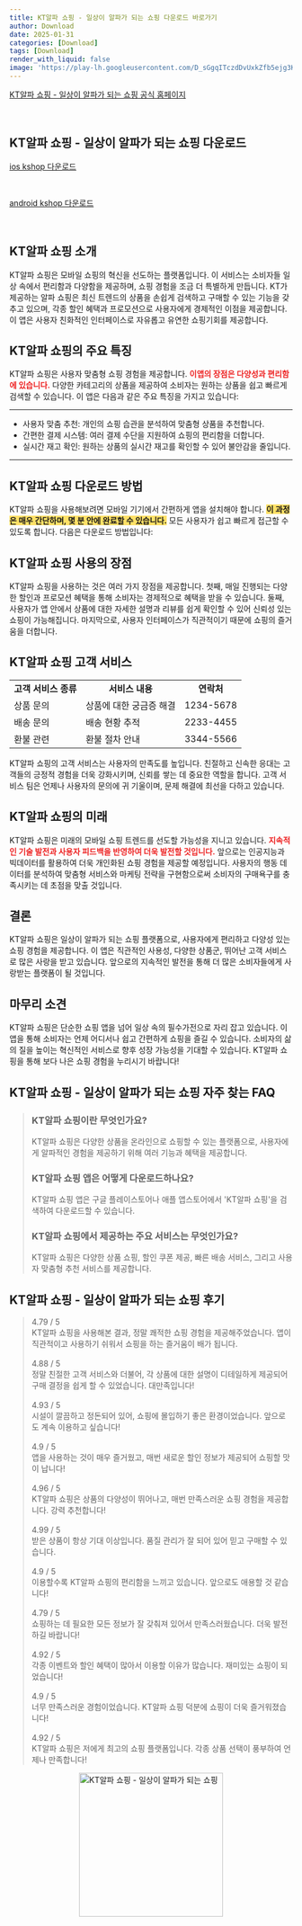 ```yaml
---
title: KT알파 쇼핑 - 일상이 알파가 되는 쇼핑 다운로드 바로가기
author: Download
date: 2025-01-31
categories: [Download]
tags: [Download]
render_with_liquid: false
image: 'https://play-lh.googleusercontent.com/D_sGgqITczdDvUxkZfb5ejg3KBh6BkY0_8biX620oRxvhD-C7malJBmch4qE7jLEGW0=s256-rw'
---
```

<p><a class='click-button' title='KT알파 쇼핑 - 일상이 알파가 되는 쇼핑' href='https://www.kshop.co.kr/?srsltid=AfmBOorOCxpM-8dzv8L0Gpkr9tusyTSa9LN_d_7VkiQEVQ0exTA4gUd9' rel='nofollow'>KT알파 쇼핑 - 일상이 알파가 되는 쇼핑 공식 홈페이지</a></p><br>
<h2 id='KT알파 쇼핑 - 일상이 알파가 되는 쇼핑_다운로드'>KT알파 쇼핑 - 일상이 알파가 되는 쇼핑 다운로드</h2>
<p><a class="click-button ios" title="kshop 다운로드" href="https://apps.apple.com/kr/app/kt%EC%95%8C%ED%8C%8C-%EC%87%BC%ED%95%91-%EC%9D%BC%EC%83%81%EC%9D%B4-%EC%95%8C%ED%8C%8C%EA%B0%80-%EB%90%98%EB%8A%94-%EC%87%BC%ED%95%91/id1034727287" rel="nofollow">ios kshop 다운로드</a></p><br>
<p><a class="click-button android" title="kshop 다운로드" href="https://play.google.comhttps://play.google.com/store/apps/details?id=com.kth.kshop" rel="nofollow">android kshop 다운로드</a></p><br>


<h2 id='kt_alpha_shopping_intro'>KT알파 쇼핑 소개</h2>

<p>KT알파 쇼핑은 모바일 쇼핑의 혁신을 선도하는 플랫폼입니다. 이 서비스는 소비자들 일상 속에서 편리함과 다양함을 제공하며, 쇼핑 경험을 조금 더 특별하게 만듭니다. KT가 제공하는 알파 쇼핑은 최신 트렌드의 상품을 손쉽게 검색하고 구매할 수 있는 기능을 갖추고 있으며, 각종 할인 혜택과 프로모션으로 사용자에게 경제적인 이점을 제공합니다. 이 앱은 사용자 친화적인 인터페이스로 자유롭고 유연한 쇼핑기회를 제공합니다.</p>

<h2 id='features_of_kt_alpha_shopping'>KT알파 쇼핑의 주요 특징</h2>

<p>KT알파 쇼핑은 사용자 맞춤형 쇼핑 경험을 제공합니다. <b><span style="color: #ee2323;">이앱의 장점은 다양성과 편리함에 있습니다.</span></b> 다양한 카테고리의 상품을 제공하여 소비자는 원하는 상품을 쉽고 빠르게 검색할 수 있습니다. 이 앱은 다음과 같은 주요 특징을 가지고 있습니다:</p>

<hr />

<ul>
    <li>사용자 맞춤 추천: 개인의 쇼핑 습관을 분석하여 맞춤형 상품을 추천합니다.</li>
    <li>간편한 결제 시스템: 여러 결제 수단을 지원하여 쇼핑의 편리함을 더합니다.</li>
    <li>실시간 재고 확인: 원하는 상품의 실시간 재고를 확인할 수 있어 불안감을 줄입니다.</li>
</ul>

<hr />

<h2 id='kt_alpha_shopping_app_download'>KT알파 쇼핑 다운로드 방법</h2>

<p>KT알파 쇼핑을 사용해보려면 모바일 기기에서 간편하게 앱을 설치해야 합니다. <b><span style="background-color: #ffe066;">이 과정은 매우 간단하며, 몇 분 안에 완료할 수 있습니다.</span></b> 모든 사용자가 쉽고 빠르게 접근할 수 있도록 합니다. 다음은 다운로드 방법입니다:</p>

<h2 id='benefits_of_using_kt_alpha_shopping'>KT알파 쇼핑 사용의 장점</h2>

<p>KT알파 쇼핑을 사용하는 것은 여러 가지 장점을 제공합니다. 첫째, 매일 진행되는 다양한 할인과 프로모션 혜택을 통해 소비자는 경제적으로 혜택을 받을 수 있습니다. 둘째, 사용자가 앱 안에서 상품에 대한 자세한 설명과 리뷰를 쉽게 확인할 수 있어 신뢰성 있는 쇼핑이 가능해집니다. 마지막으로, 사용자 인터페이스가 직관적이기 때문에 쇼핑의 즐거움을 더합니다.</p>

<h2 id='kt_alpha_shopping_customer_service'>KT알파 쇼핑 고객 서비스</h2>

<table>
    <tr>
        <td style="text-align: center; height: 17px;"><b>고객 서비스 종류</b></td>
        <td style="text-align: center; height: 17px;"><b>서비스 내용</b></td>
        <td style="text-align: center; height: 17px;"><b>연락처</b></td>
    </tr>
    <tr>
        <td>상품 문의</td>
        <td>상품에 대한 궁금증 해결</td>
        <td>1234-5678</td>
    </tr>
    <tr>
        <td>배송 문의</td>
        <td>배송 현황 추적</td>
        <td>2233-4455</td>
    </tr>
    <tr>
        <td>환불 관련</td>
        <td>환불 절차 안내</td>
        <td>3344-5566</td>
    </tr>
</table>

<p>KT알파 쇼핑의 고객 서비스는 사용자의 만족도를 높입니다. 친절하고 신속한 응대는 고객들의 긍정적 경험을 더욱 강화시키며, 신뢰를 쌓는 데 중요한 역할을 합니다. 고객 서비스 팀은 언제나 사용자의 문의에 귀 기울이며, 문제 해결에 최선을 다하고 있습니다.</p>

<h2 id='future_of_kt_alpha_shopping'>KT알파 쇼핑의 미래</h2>

<p>KT알파 쇼핑은 미래의 모바일 쇼핑 트렌드를 선도할 가능성을 지니고 있습니다. <b><span style="color: #ee2323;">지속적인 기술 발전과 사용자 피드백을 반영하여 더욱 발전할 것입니다.</span></b> 앞으로는 인공지능과 빅데이터를 활용하여 더욱 개인화된 쇼핑 경험을 제공할 예정입니다. 사용자의 행동 데이터를 분석하여 맞춤형 서비스와 마케팅 전략을 구현함으로써 소비자의 구매욕구를 충족시키는 데 초점을 맞출 것입니다.</p>

<h2 id='conclusion'>결론</h2>

<p>KT알파 쇼핑은 일상이 알파가 되는 쇼핑 플랫폼으로, 사용자에게 편리하고 다양성 있는 쇼핑 경험을 제공합니다. 이 앱은 직관적인 사용성, 다양한 상품군, 뛰어난 고객 서비스로 많은 사랑을 받고 있습니다. 앞으로의 지속적인 발전을 통해 더 많은 소비자들에게 사랑받는 플랫폼이 될 것입니다.</p>

<h2 id='final_thoughts'>마무리 소견</h2>

<p>KT알파 쇼핑은 단순한 쇼핑 앱을 넘어 일상 속의 필수가전으로 자리 잡고 있습니다. 이 앱을 통해 소비자는 언제 어디서나 쉽고 간편하게 쇼핑을 즐길 수 있습니다. 소비자의 삶의 질을 높이는 혁신적인 서비스로 향후 성장 가능성을 기대할 수 있습니다. KT알파 쇼핑을 통해 보다 나은 쇼핑 경험을 누리시기 바랍니다!</p>


<h2 id='KT알파 쇼핑 - 일상이 알파가 되는 쇼핑_자주_찾는_FAQ'>KT알파 쇼핑 - 일상이 알파가 되는 쇼핑 자주 찾는 FAQ</h2>
<div itemscope="" itemtype="https://schema.org/FAQPage"> 
<blockquote> 
<div itemscope="" itemprop="mainEntity" itemtype="https://schema.org/Question"> 
<h3 itemprop="name">KT알파 쇼핑이란 무엇인가요?</h3> 
<div itemscope="" itemprop="acceptedAnswer" itemtype="https://schema.org/Answer"> 
<span itemprop="text"> 
<p>KT알파 쇼핑은 다양한 상품을 온라인으로 쇼핑할 수 있는 플랫폼으로, 사용자에게 알파적인 경험을 제공하기 위해 여러 기능과 혜택을 제공합니다.</p> 
</span> 
</div> 
</div> 

<div itemscope="" itemprop="mainEntity" itemtype="https://schema.org/Question"> 
<h3 itemprop="name">KT알파 쇼핑 앱은 어떻게 다운로드하나요?</h3> 
<div itemscope="" itemprop="acceptedAnswer" itemtype="https://schema.org/Answer"> 
<span itemprop="text"> 
<p>KT알파 쇼핑 앱은 구글 플레이스토어나 애플 앱스토어에서 'KT알파 쇼핑'을 검색하여 다운로드할 수 있습니다.</p> 
</span> 
</div> 
</div> 

<div itemscope="" itemprop="mainEntity" itemtype="https://schema.org/Question"> 
<h3 itemprop="name">KT알파 쇼핑에서 제공하는 주요 서비스는 무엇인가요?</h3> 
<div itemscope="" itemprop="acceptedAnswer" itemtype="https://schema.org/Answer"> 
<span itemprop="text"> 
<p>KT알파 쇼핑은 다양한 상품 쇼핑, 할인 쿠폰 제공, 빠른 배송 서비스, 그리고 사용자 맞춤형 추천 서비스를 제공합니다.</p> 
</span> 
</div> 
</div> 
</blockquote> 
</div>
<h2 id='KT알파 쇼핑 - 일상이 알파가 되는 쇼핑_후기'>KT알파 쇼핑 - 일상이 알파가 되는 쇼핑 후기</h2>
<div itemscope itemtype="https://schema.org/Product">
  <blockquote>
  <div itemprop="review" itemscope itemtype="https://schema.org/Review">
      <div itemprop="reviewRating" itemscope itemtype="https://schema.org/Rating"> <span itemprop="ratingValue">4.79</span> / <span itemprop="bestRating">5</span> </div>
      <span itemprop="reviewBody">KT알파 쇼핑을 사용해본 결과, 정말 쾌적한 쇼핑 경험을 제공해주었습니다. 앱이 직관적이고 사용하기 쉬워서 쇼핑을 하는 즐거움이 배가 됩니다.</span>
  </div>
  <br>
  <div itemprop="review" itemscope itemtype="https://schema.org/Review">
      <div itemprop="reviewRating" itemscope itemtype="https://schema.org/Rating"> <span itemprop="ratingValue">4.88</span> / <span itemprop="bestRating">5</span> </div>
      <span itemprop="reviewBody">정말 친절한 고객 서비스와 더불어, 각 상품에 대한 설명이 디테일하게 제공되어 구매 결정을 쉽게 할 수 있었습니다. 대만족입니다!</span>
  </div>
  <br>
  <div itemprop="review" itemscope itemtype="https://schema.org/Review">
      <div itemprop="reviewRating" itemscope itemtype="https://schema.org/Rating"> <span itemprop="ratingValue">4.93</span> / <span itemprop="bestRating">5</span> </div>
      <span itemprop="reviewBody">시설이 깔끔하고 정돈되어 있어, 쇼핑에 몰입하기 좋은 환경이었습니다. 앞으로도 계속 이용하고 싶습니다!</span>
  </div>
  <br>
  <div itemprop="review" itemscope itemtype="https://schema.org/Review">
      <div itemprop="reviewRating" itemscope itemtype="https://schema.org/Rating"> <span itemprop="ratingValue">4.9</span> / <span itemprop="bestRating">5</span> </div>
      <span itemprop="reviewBody">앱을 사용하는 것이 매우 즐거웠고, 매번 새로운 할인 정보가 제공되어 쇼핑할 맛이 납니다!</span>
  </div>
  <br>
  <div itemprop="review" itemscope itemtype="https://schema.org/Review">
      <div itemprop="reviewRating" itemscope itemtype="https://schema.org/Rating"> <span itemprop="ratingValue">4.96</span> / <span itemprop="bestRating">5</span> </div>
      <span itemprop="reviewBody">KT알파 쇼핑은 상품의 다양성이 뛰어나고, 매번 만족스러운 쇼핑 경험을 제공합니다. 강력 추천합니다!</span>
  </div>
  <br>
  <div itemprop="review" itemscope itemtype="https://schema.org/Review">
      <div itemprop="reviewRating" itemscope itemtype="https://schema.org/Rating"> <span itemprop="ratingValue">4.99</span> / <span itemprop="bestRating">5</span> </div>
      <span itemprop="reviewBody">받은 상품이 항상 기대 이상입니다. 품질 관리가 잘 되어 있어 믿고 구매할 수 있습니다.</span>
  </div>
  <br>
  <div itemprop="review" itemscope itemtype="https://schema.org/Review">
      <div itemprop="reviewRating" itemscope itemtype="https://schema.org/Rating"> <span itemprop="ratingValue">4.9</span> / <span itemprop="bestRating">5</span> </div>
      <span itemprop="reviewBody">이용할수록 KT알파 쇼핑의 편리함을 느끼고 있습니다. 앞으로도 애용할 것 같습니다!</span>
  </div>
  <br>
  <div itemprop="review" itemscope itemtype="https://schema.org/Review">
      <div itemprop="reviewRating" itemscope itemtype="schema.org/Rating"> <span itemprop="ratingValue">4.79</span> / <span itemprop="bestRating">5</span> </div>
      <span itemprop="reviewBody">쇼핑하는 데 필요한 모든 정보가 잘 갖춰져 있어서 만족스러웠습니다. 더욱 발전하길 바랍니다!</span>
  </div>
  <br>
  <div itemprop="review" itemscope itemtype="https://schema.org/Review">
      <div itemprop="reviewRating" itemscope itemtype="https://schema.org/Rating"> <span itemprop="ratingValue">4.92</span> / <span itemprop="bestRating">5</span> </div>
      <span itemprop="reviewBody">각종 이벤트와 할인 혜택이 많아서 이용할 이유가 많습니다. 재미있는 쇼핑이 되었습니다!</span>
  </div>
  <br>
  <div itemprop="review" itemscope itemtype="https://schema.org/Review">
      <div itemprop="reviewRating" itemscope itemtype="schema.org/Rating"> <span itemprop="ratingValue">4.9</span> / <span itemprop="bestRating">5</span> </div>
      <span itemprop="reviewBody">너무 만족스러운 경험이었습니다. KT알파 쇼핑 덕분에 쇼핑이 더욱 즐거워졌습니다!</span>
  </div>
  <br>
  <div itemprop="review" itemscope itemtype="https://schema.org/Review">
      <div itemprop="reviewRating" itemscope itemtype="schema.org/Rating"> <span itemprop="ratingValue">4.92</span> / <span itemprop="bestRating">5</span> </div>
      <span itemprop="reviewBody">KT알파 쇼핑은 저에게 최고의 쇼핑 플랫폼입니다. 각종 상품 선택이 풍부하여 언제나 만족합니다!</span>
  </div>
  </blockquote>
</div>
<figure class="image" style="display: flex; justify-content: center; align-items: center; margin: 0;"><img src="https://play-lh.googleusercontent.com/D_sGgqITczdDvUxkZfb5ejg3KBh6BkY0_8biX620oRxvhD-C7malJBmch4qE7jLEGW0=s256-rw" alt="KT알파 쇼핑 - 일상이 알파가 되는 쇼핑" width="256" height="256" style="max-width: 100%; height: auto;"></figure>